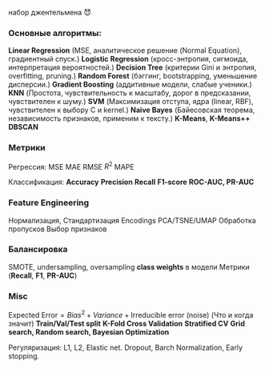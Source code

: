  набор джентельмена 😈
### Основные алгоритмы:
**Linear Regression** (MSE, аналитическое решение (Normal Equation), градиентный спуск.)
**Logistic Regression** (кросс-энтропия, сигмоида, интерпретация вероятностей.)
**Decision Tree** (критерии Gini и энтропия, overfitting, pruning.)
**Random Forest** (бэггинг, bootstrapping, уменьшение дисперсии.)
**Gradient Boosting** (аддитивные модели, слабые ученики.)
**KNN** (Простота, чувствительность к масштабу, дорог в предсказании, чувствителен к шуму.)
**SVM** (Максимизация отступа, ядра (linear, RBF), чувствителен к выбору C и kernel.)
**Naive Bayes** (Байесовская теорема, независимость признаков, применим к тексту.)
**K-Means**, **K-Means++**
**DBSCAN**

### Метрики
Регрессия:
MSE
MAE
RMSE
$R^{2}$
MAPE

Классификация:
**Accuracy**
**Precision**
**Recall**
**F1-score**
**ROC-AUC, PR-AUC**

### Feature Engineering
Нормализация, Стандартизация
Encodings
PCA/TSNE/UMAP
Обработка пропусков
Выбор признаков

### Балансировка
SMOTE, undersampling, oversampling
**class weights** в модели
Метрики (**Recall**, **F1**, **PR-AUC**)

### Misc
$\text{Expected Error} = Bias^{2} + Variance + \text{Irreducible error (noise)}$ (Что и когда значит)
**Train/Val/Test split**
**K-Fold Cross Validation**
**Stratified CV**
**Grid search, Random search, Bayesian Optimization**

Регуляризация:
L1, L2, Elastic net.
Dropout, Barch Normalization, Early stopping.






